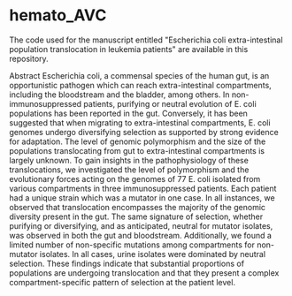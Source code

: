 # hemato_AVC
The code used for the manuscript entitled "Escherichia coli extra-intestinal population translocation in leukemia patients" are available in this repository.

Abstract
Escherichia coli, a commensal species of the human gut, is an opportunistic pathogen which can reach extra-intestinal compartments, including the bloodstream and the bladder, among others. 
In non-immunosuppressed patients, purifying or neutral evolution of E. coli populations has been reported in the gut. Conversely, it has been suggested that when migrating to extra-intestinal compartments, E. coli genomes undergo diversifying selection as supported by strong evidence for adaptation. The level of genomic polymorphism and the size of the populations translocating from gut to extra-intestinal compartments is largely unknown. 
To gain insights in the pathophysiology of these translocations, we investigated the level of polymorphism and the evolutionary forces acting on the genomes of 77 E. coli isolated from various compartments in three immunosuppressed patients. Each patient had a unique strain which was a mutator in one case. In all instances, we observed that translocation encompasses the majority of the genomic diversity present in the gut. The same signature of selection, whether purifying or diversifying, and as anticipated, neutral for mutator isolates, was observed in both the gut and bloodstream. Additionally, we found a limited number of non-specific mutations among compartments for non-mutator isolates. In all cases, urine isolates were dominated by neutral selection. These findings indicate that substantial proportions of populations are undergoing translocation and that they present a complex compartment-specific pattern of selection at the patient level.


